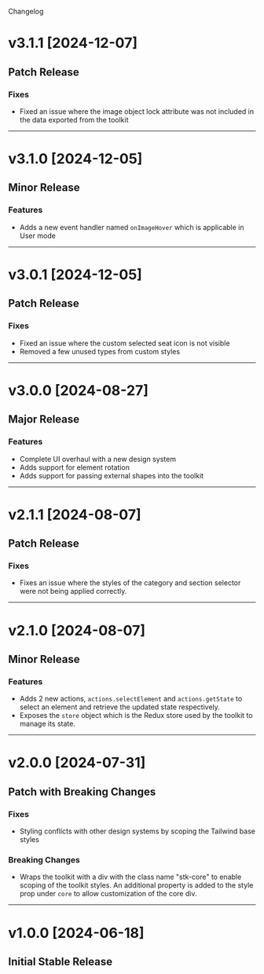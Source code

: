 Changelog

# v3.1.1 [2024-12-07]

## Patch Release

### Fixes 
- Fixed an issue where the image object lock attribute was not included in the data exported from the toolkit

---

# v3.1.0 [2024-12-05]

## Minor Release

### Features 
- Adds a new event handler named `onImageHover` which is applicable in User mode

---

# v3.0.1 [2024-12-05]

## Patch Release

### Fixes 
- Fixed an issue where the custom selected seat icon is not visible
- Removed a few unused types from custom styles

---

# v3.0.0 [2024-08-27]

## Major Release

### Features 
- Complete UI overhaul with a new design system
- Adds support for element rotation
- Adds support for passing external shapes into the toolkit

---

# v2.1.1 [2024-08-07]

## Patch Release

### Fixes
- Fixes an issue where the styles of the category and section selector were not being applied correctly.

---

# v2.1.0 [2024-08-07]

## Minor Release

### Features
- Adds 2 new actions, `actions.selectElement` and `actions.getState` to select an element and retrieve the updated state respectively.
- Exposes the `store` object which is the Redux store used by the toolkit to manage its state.

---

# v2.0.0 [2024-07-31]

## Patch with Breaking Changes

### Fixes 
- Styling conflicts with other design systems by scoping the Tailwind base styles

### Breaking Changes
- Wraps the toolkit with a div with the class name "stk-core" to enable scoping of the toolkit styles. An additional property is added to the style prop under `core` to allow customization of the core div.

---

# v1.0.0 [2024-06-18]

## Initial Stable Release